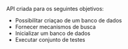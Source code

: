 API criada para os seguintes objetivos:
- Possibilitar criaçao de um banco de dados
- Fornecer mecanismos de busca
- Inicializar um banco de dados
- Executar conjunto de testes
